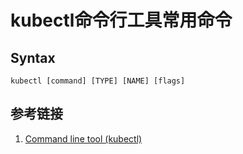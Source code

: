 # kubectl命令行工具常用命令


## Syntax

```
kubectl [command] [TYPE] [NAME] [flags]
```




## 参考链接

1. [Command line tool (kubectl)](https://kubernetes.io/docs/reference/kubectl/)

